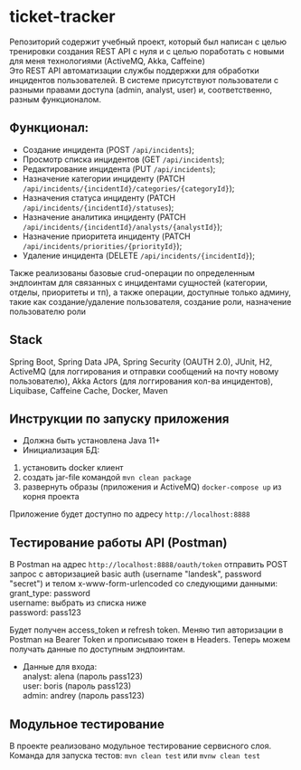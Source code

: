 # ticket-tracker
Репозиторий содержит учебный проект, который был написан с целью тренировки создания REST API с нуля и с целью поработать с новыми для меня технологиями (ActiveMQ, Akka, Caffeine)  
Это REST API автоматизации службы поддержки для обработки инцидентов пользователей. В системе присутствуют пользователи с разными правами доступа (admin, analyst, user) и, соответственно, разным функционалом.  

## Функционал:
- Создание инцидента (POST ``` /api/incidents ```);  
- Просмотр списка инцидентов (GET ``` /api/incidents ```);  
- Редактирование инцидента (PUT ``` /api/incidents ```);  
- Назначение категории инциденту (PATCH ``` /api/incidents/{incidentId}/categories/{categoryId} ```);  
- Назначения статуса инциденту (PATCH ``` /api/incidents/{incidentId}/statuses ```);  
- Назначение аналитика инциденту (PATCH ``` /api/incidents/{incidentId}/analysts/{analystId} ```);  
- Назначение приоритета инциденту (PATCH ``` /api/incidents/priorities/{priorityId} ```);  
- Удаление инцидента (DELETE ``` /api/incidents/{incidentId} ```);  

Также реализованы базовые crud-операции по определенным эндпоинтам для связанных с инцидентами сущностей (категории, отделы, приоритеты и тп), а также операции, доступные только админу, такие как создание/удаление пользователя, создание роли, назначение пользователю роли      

## Stack
Spring Boot, Spring Data JPA, Spring Security (OAUTH 2.0), JUnit, H2, ActiveMQ (для логгирования и отправки сообщений на почту новому пользователю), Akka Actors (для логгирования кол-ва инцидентов), Liquibase, Caffeine Cache, Docker, Maven

## Инструкции по запуску приложения
- Должна быть установлена Java 11+
- Инициализация БД:
1. установить docker клиент
2. создать jar-file командой ``` mvn clean package ```
3. развернуть образы (приложения и ActiveMQ) ``` docker-compose up ``` из корня проекта

Приложение будет доступно по адресу ``` http://localhost:8888 ```

## Тестирование работы API (Postman)  
В Postman на адрес ``` http://localhost:8888/oauth/token ``` отправить POST запрос с авторизацией basic auth (username "landesk", password "secret") и телом x-www-form-urlencoded со следующими данными:  
grant_type: password  
username: выбрать из списка ниже  
password: pass123  

Будет получен access_token и refresh token. Меняю тип авторизации в Postman на Bearer Token и прописываю токен в Headers. Теперь можем получать данные по доступным эндпоинтам.  

- Данные для входа:  
analyst: alena (пароль pass123)  
user: boris (пароль pass123)  
admin: andrey (пароль pass123)

## Модульное тестирование 
В проекте реализовано модульное тестирование сервисного слоя.  
Команда для запуска тестов: ``` mvn clean test ``` или ``` mvnw clean test ```
